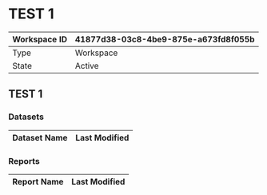 



# TEST 1

|Workspace ID|41877d38-03c8-4be9-875e-a673fd8f055b|
| :--- | :--- |
|Type|Workspace|
|State|Active|

## TEST 1

### Datasets

|Dataset Name|Last Modified|
| :--- | :--- |

### Reports

|Report Name|Last Modified|
| :--- | :--- |
